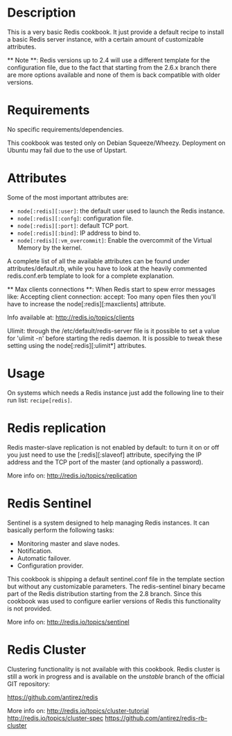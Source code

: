 Description
===========

This is a very basic Redis cookbook. It just provide a 
default recipe to install a basic Redis server instance,
with a certain amount of customizable attributes.

** Note **: 
Redis versions up to 2.4 will use a different template
for the configuration file, due to the fact that starting
from the 2.6.x branch there are more options available
and none of them is back compatible with older versions.

Requirements
============

No specific requirements/dependencies.

This cookbook was tested only on Debian Squeeze/Wheezy.
Deployment on Ubuntu may fail due to the use of Upstart.

Attributes
==========

Some of the most important attributes are:

* `node[:redis][:user]`: the default user used to launch the Redis instance.
* `node[:redis][:confg]`: configuration file.
* `node[:redis][:port]`: default TCP port.
* `node[:redis][:bind]`: IP address to bind to.
* `node[:redis][:vm_overcommit]`: Enable the overcommit of the Virtual Memory by the kernel.

A complete list of all the available attributes
can be found under attributes/default.rb, while
you have to look at the heavily commented redis.conf.erb
template to look for a complete explanation.

** Max clients connections **:
When Redis start to spew error messages like:
Accepting client connection: accept: Too many open files
then you'll have to increase the node[:redis][:maxclients]
attribute.

Info available at:
http://redis.io/topics/clients

Ulimit: through the /etc/default/redis-server file is it possible to set a
value for 'ulimit -n' before starting the redis daemon. It is possible to
tweak these setting using the node[:redis][:ulimit*] attributes.

Usage
=====

On systems which needs a Redis instance just add the following
line to their run list: `recipe[redis]`.

Redis replication
=================

Redis master-slave replication is not enabled by default: 
to turn it on or off you just need to use the [:redis][:slaveof]
attribute, specifying the IP address and the TCP port of
the master (and optionally a password).

More info on:
http://redis.io/topics/replication

Redis Sentinel
==============

Sentinel is a system designed to help managing Redis instances. 
It can basically perform the following tasks:

* Monitoring master and slave nodes.
* Notification.
* Automatic failover.
* Configuration provider.

This cookbook is shipping a default sentinel.conf file in the 
template section but without any customizable parameters. 
The redis-sentinel binary became part of the Redis distribution
starting from the 2.8 branch. Since this cookbook was used
to configure earlier versions of Redis this functionality is
not provided.

More info on:
http://redis.io/topics/sentinel

Redis Cluster
=============

Clustering functionality is not available with this cookbook.
Redis cluster is still a work in progress and is available
on the *unstable* branch of the official GIT repository:

 https://github.com/antirez/redis

More info on:
http://redis.io/topics/cluster-tutorial
http://redis.io/topics/cluster-spec
https://github.com/antirez/redis-rb-cluster

